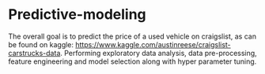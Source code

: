 # Predictive-modeling
The overall goal is to predict the price of a used vehicle on craigslist, as can be found on kaggle: https://www.kaggle.com/austinreese/craigslist-carstrucks-data.
Performing exploratory data analysis, data pre-processing, feature engineering and model selection along with hyper parameter tuning.

